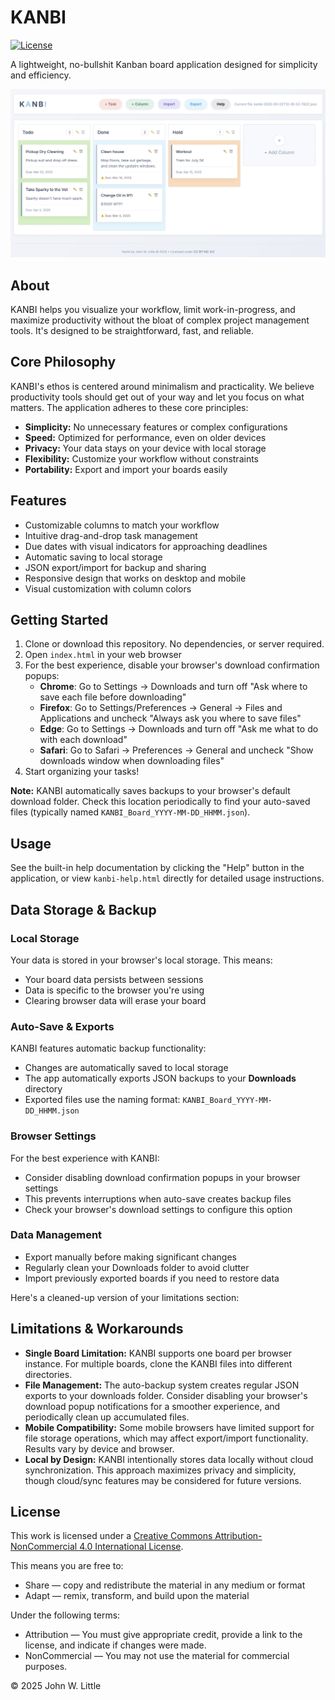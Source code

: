 # KANBI
[![License](https://img.shields.io/badge/License-Apache_2.0-blue.svg)](https://opensource.org/licenses/Apache-2.0)

A lightweight, no-bullshit Kanban board application designed for simplicity and efficiency.

![KANBI Screenshot](images/example.jpg)

## About
KANBI helps you visualize your workflow, limit work-in-progress, and maximize productivity without the bloat of complex project management tools. It's designed to be straightforward, fast, and reliable.

## Core Philosophy
KANBI's ethos is centered around minimalism and practicality. We believe productivity tools should get out of your way and let you focus on what matters. The application adheres to these core principles:
- **Simplicity:** No unnecessary features or complex configurations
- **Speed:** Optimized for performance, even on older devices  
- **Privacy:** Your data stays on your device with local storage
- **Flexibility:** Customize your workflow without constraints
- **Portability:** Export and import your boards easily

## Features
- Customizable columns to match your workflow
- Intuitive drag-and-drop task management
- Due dates with visual indicators for approaching deadlines
- Automatic saving to local storage
- JSON export/import for backup and sharing
- Responsive design that works on desktop and mobile
- Visual customization with column colors

## Getting Started
1. Clone or download this repository. No dependencies, or server required.
2. Open `index.html` in your web browser
3. For the best experience, disable your browser's download confirmation popups:
   - **Chrome**: Go to Settings → Downloads and turn off "Ask where to save each file before downloading"
   - **Firefox**: Go to Settings/Preferences → General → Files and Applications and uncheck "Always ask you where to save files"
   - **Edge**: Go to Settings → Downloads and turn off "Ask me what to do with each download"
   - **Safari**: Go to Safari → Preferences → General and uncheck "Show downloads window when downloading files"
4. Start organizing your tasks!

**Note:** KANBI automatically saves backups to your browser's default download folder. Check this location periodically to find your auto-saved files (typically named `KANBI_Board_YYYY-MM-DD_HHMM.json`).

## Usage
See the built-in help documentation by clicking the "Help" button in the application, or view `kanbi-help.html` directly for detailed usage instructions.

## Data Storage & Backup

### Local Storage
Your data is stored in your browser's local storage. This means:
- Your board data persists between sessions
- Data is specific to the browser you're using
- Clearing browser data will erase your board

### Auto-Save & Exports
KANBI features automatic backup functionality:
- Changes are automatically saved to local storage
- The app automatically exports JSON backups to your **Downloads** directory
- Exported files use the naming format: `KANBI_Board_YYYY-MM-DD_HHMM.json`

### Browser Settings
For the best experience with KANBI:
- Consider disabling download confirmation popups in your browser settings
- This prevents interruptions when auto-save creates backup files
- Check your browser's download settings to configure this option

### Data Management
- Export manually before making significant changes
- Regularly clean your Downloads folder to avoid clutter
- Import previously exported boards if you need to restore data

Here's a cleaned-up version of your limitations section:

## Limitations & Workarounds
- **Single Board Limitation:** KANBI supports one board per browser instance. For multiple boards, clone the KANBI files into different directories.
- **File Management:** The auto-backup system creates regular JSON exports to your downloads folder. Consider disabling your browser's download popup notifications for a smoother experience, and periodically clean up accumulated files.
- **Mobile Compatibility:** Some mobile browsers have limited support for file storage operations, which may affect export/import functionality. Results vary by device and browser.
- **Local by Design:** KANBI intentionally stores data locally without cloud synchronization. This approach maximizes privacy and simplicity, though cloud/sync features may be considered for future versions.

## License
This work is licensed under a [Creative Commons Attribution-NonCommercial 4.0 International License](https://creativecommons.org/licenses/by-nc/4.0/).

This means you are free to:
- Share — copy and redistribute the material in any medium or format
- Adapt — remix, transform, and build upon the material

Under the following terms:
- Attribution — You must give appropriate credit, provide a link to the license, and indicate if changes were made.
- NonCommercial — You may not use the material for commercial purposes.

© 2025 John W. Little
